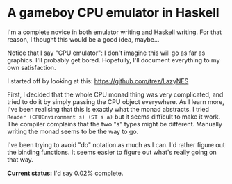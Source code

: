 # A gameboy CPU emulator in Haskell
I'm a complete novice in both emulator writing and Haskell writing. For that reason, I thought this would be a good idea, maybe...

Notice that I say "CPU emulator": I don't imagine this will go as far as graphics. I'll probably get bored.
Hopefully, I'll document everything to my own satisfaction.

I started off by looking at this:
https://github.com/trez/LazyNES

First, I decided that the whole CPU monad thing was very complicated, and tried to do it by simply passing the CPU object everywhere.
As I learn more, I've been realising that this is exactly what the monad abstracts.
I tried `Reader (CPUEnvironment s) (ST s a)` but it seems difficult to make it work. The compiler complains that the two "s" types might be different. Manually writing the monad seems to be the way to go.

I've been trying to avoid "do" notation as much as I can. I'd rather figure out the binding functions. It seems easier to figure out what's really going on that way.

**Current status:** I'd say 0.02% complete.
